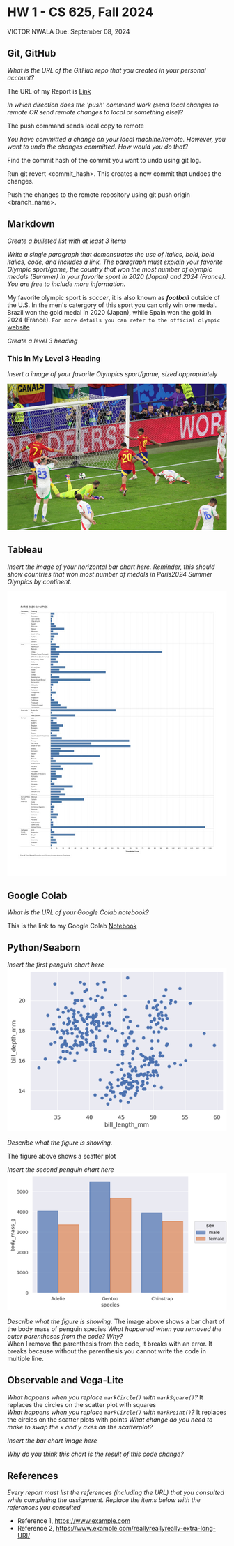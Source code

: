 # HW 1 - CS 625, Fall 2024

VICTOR NWALA 
Due: September 08, 2024

## Git, GitHub

*What is the URL of the GitHub repo that you created in your personal account?*

The URL of my Report is [Link](https://github.com/odu-cs625-datavis/Fall24-aveerasa-vnwal001)
   
*In which direction does the 'push' command work (send local changes to remote OR send remote changes to local or something else)?*

The push command sends local copy to remote
   
*You have committed a change on your local machine/remote. However, you want to undo the changes committed. How would you do that?*

Find the commit hash of the commit you want to undo using git log. 

Run git revert <commit_hash>. This creates a new commit that undoes the changes. 

Push the changes to the remote repository using git push origin <branch_name>.

## Markdown

*Create a bulleted list with at least 3 items*

*Write a single paragraph that demonstrates the use of italics, bold, bold italics, code, and includes a link. The paragraph must explain your favorite Olympic sport/game, the country that won the most number of olympic medals (Summer) in your favorite sport in 2020 (Japan) and 2024 (France). You are free to include more information.*

My favorite olympic sport is *soccer*, it is also known as *__football__* outside of the U.S. In the men's catergory of this 
sport you can only win one medal. Brazil won the gold medal in 2020 (Japan), while Spain won the gold in 2024 (France). `For
more details you can refer to the official olympic` [website](https://olympics.com/en/news/olympic-football-winners-list-men-women-gold-medals-champions) 

*Create a level 3 heading*
### This In My Level 3 Heading
*Insert a image of your favorite Olympics sport/game, sized appropriately*

![\label{fig:Spanish Team}](https://github.com/vnwal001/CS625-2ND/blob/main/olympic%20image.jpg)

## Tableau  
*Insert the image of your horizontal bar chart here. Reminder, this should show countries that won most number of medals in Paris2024 Summer Olynpics by continent.*

![\label{fig:Olympic Medal Count}](https://github.com/vnwal001/CS625-2ND/blob/main/Paris%202024%20Olympics.jpg)

## Google Colab

*What is the URL of your Google Colab notebook?*

This is the link to my Google Colab [Notebook](https://colab.research.google.com/drive/1_mXwqMkIBWL-y3ICkcqrNPPDWoSydE7I#scrollTo=gh2gkteR8ish)

## Python/Seaborn

*Insert the first penguin chart here*
![\label{fig:Penguin 1}](https://github.com/vnwal001/CS625-2ND/blob/main/panda1.png)


*Describe what the figure is showing.*

The figure above shows a scatter plot

*Insert the second penguin chart here*
![\label{fig:Penguin 2}](https://github.com/vnwal001/CS625-2ND/blob/main/panda2.png)

*Describe what the figure is showing.*
The image above shows a bar chart of the body mass of penguin species 
*What happened when you removed the outer parentheses from the code? Why?*  
When I remove the parenthesis from the code, it breaks with an error. It breaks because without the parenthesis you cannot write the code in multiple
line. 

## Observable and Vega-Lite

*What happens when you replace `markCircle()` with `markSquare()`?*
It replaces the circles on the scatter plot with squares  
*What happens when you replace `markCircle()` with `markPoint()`?*
It replaces the circles on the scatter plots with points
*What change do you need to make to swap the x and y axes on the scatterplot?*

*Insert the bar chart image here*

*Why do you think this chart is the result of this code change?*

## References

*Every report must list the references (including the URL) that you consulted while completing the assignment. Replace the items below with the references you consulted*

* Reference 1, <https://www.example.com>
* Reference 2, <https://www.example.com/reallyreallyreally-extra-long-URI/>
